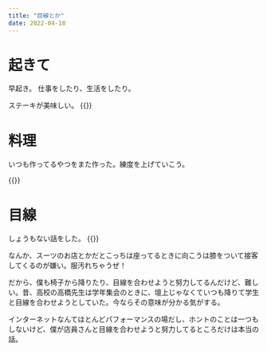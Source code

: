```yaml
---
title: "目線とか"
date: 2022-04-18
---
```



# 起きて
早起き。
仕事をしたり、生活をしたり。

ステーキが美味しい。
{{<tweet user="dango_bot" id="1515979839849009155">}}

# 料理
いつも作ってるやつをまた作った。練度を上げていこう。

{{<tweet user="dango_bot" id="1516050395302604801">}}

# 目線
しょうもない話をした。
{{<tweet user="dango_bot" id="1516061432734879746">}}

なんか、スーツのお店とかだとこっちは座ってるときに向こうは膝をついて接客してくるのが嫌い。服汚れちゃうぜ！

だから、僕も椅子から降りたり、目線を合わせようと努力してるんだけど、難しい。昔、高校の高橋先生は学年集会のときに、壇上じゃなくていつも降りて学生と目線を合わせようとしていた。今ならその意味が分かる気がする。


インターネットなんてほとんどパフォーマンスの場だし、ホントのことは一つもしないけど、僕が店員さんと目線を合わせようと努力してるところだけは本当の話。